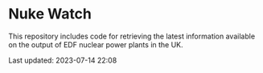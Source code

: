 # Nuke Watch

This repository includes code for retrieving the latest information available on the output of EDF nuclear power plants in the UK.

Last updated: 2023-07-14 22:08